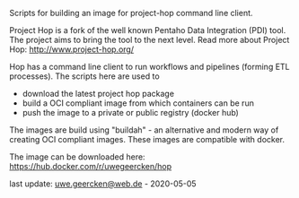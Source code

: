 Scripts for building an image for project-hop command line client.

Project Hop is a fork of the well known Pentaho Data Integration (PDI) tool. The project aims to bring the tool to the next level. Read more about Project Hop: http://www.project-hop.org/

Hop has a command line client to run workflows and pipelines (forming ETL processes). The scripts here are used to

- download the latest project hop package
- build a OCI compliant image from which containers can be run
- push the image to a private or public registry (docker hub)

The images are build using "buildah" - an alternative and modern way of creating OCI compliant images. These images are compatible with docker.

The image can be downloaded here: https://hub.docker.com/r/uwegeercken/hop


last update: uwe.geercken@web.de - 2020-05-05
